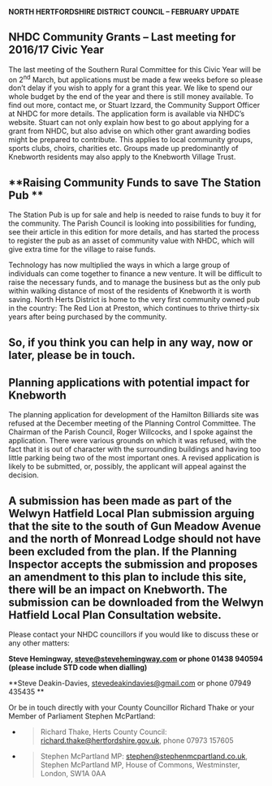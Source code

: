 **NORTH HERTFORDSHIRE DISTRICT COUNCIL – FEBRUARY
UPDATE**

## **NHDC Community Grants – Last meeting for 2016/17 Civic Year**  
The last meeting of the Southern Rural Committee for this Civic Year will be on 2<sup>nd</sup> March, but applications must be made a few weeks before so please don’t delay if you wish to apply for a grant this year. We like to spend our whole budget by the end of the year and there is still money available. To find out more, contact me, or Stuart Izzard, the Community Support Officer at NHDC for more details. The application form is available via NHDC’s website. Stuart can not only explain how best to go about applying for a grant from NHDC, but also advise on which other grant awarding bodies might be prepared to contribute. This applies to local community groups, sports clubs, choirs, charities etc. Groups made up predominantly of Knebworth residents may also apply to the Knebworth Village Trust.

## **Raising Community Funds to save The Station Pub **

The Station Pub is up for sale and help is needed to raise funds to buy
it for the community. The Parish Council is looking into possibilities
for funding, see their article in this edition for more details, and has
started the process to register the pub as an asset of community value
with NHDC, which will give extra time for the village to raise funds.

Technology has now multiplied the ways in which a large group of
individuals can come together to finance a new venture. It will be
difficult to raise the necessary funds, and to manage the business but
as the only pub within walking distance of most of the residents of
Knebworth it is worth saving. North Herts District is home to the very
first community owned pub in the country: The Red Lion at Preston, which
continues to thrive thirty-six years after being purchased by the
community.

## So, if you think you can help in any way, now or later, please be in touch. 

## **Planning applications with potential impact for Knebworth**  
The planning application for development of the Hamilton Billiards site was refused at the December meeting of the Planning Control Committee. The Chairman of the Parish Council, Roger Willcocks, and I spoke against the application. There were various grounds on which it was refused, with the fact that it is out of character with the surrounding buildings and having too little parking being two of the most important ones. A revised application is likely to be submitted, or, possibly, the applicant will appeal against the decision.

## A submission has been made as part of the Welwyn Hatfield Local Plan submission arguing that the site to the south of Gun Meadow Avenue and the north of Monread Lodge should not have been excluded from the plan. If the Planning Inspector accepts the submission and proposes an amendment to this plan to include this site, there will be an impact on Knebworth. The submission can be downloaded from the Welwyn Hatfield Local Plan Consultation website.  

Please contact your NHDC councillors if you would like to discuss these
or any other matters:

**Steve Hemingway, steve@stevehemingway.com or phone 01438 940594
(please include STD code when dialling)**

**Steve Deakin-Davies, stevedeakindavies@gmail.com or phone 07949 435435
**

Or be in touch directly with your County Councillor Richard Thake or
your Member of Parliament Stephen McPartland:

  - > Richard Thake, Herts County Council:
    > richard.thake@hertfordshire.gov.uk, phone 07973 157605

  - > Stephen McPartland MP: stephen@stephenmcpartland.co.uk, Stephen
    > McPartland MP, House of Commons, Westminster, London, SW1A 0AA

